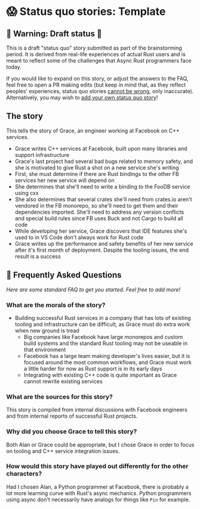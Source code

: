 # 😱 Status quo stories: Template

## 🚧 Warning: Draft status 🚧

This is a draft "status quo" story submitted as part of the brainstorming period. It is derived from real-life experiences of actual Rust users and is meant to reflect some of the challenges that Async Rust programmers face today. 

If you would like to expand on this story, or adjust the answers to the FAQ, feel free to open a PR making edits (but keep in mind that, as they reflect peoples' experiences, status quo stories [cannot be wrong], only inaccurate). Alternatively, you may wish to [add your own status quo story][htvsq]!

## The story

This tells the story of Grace, an engineer working at Facebook on C++
services.

* Grace writes C++ services at Facebook, built upon many libraries and support
  infrastructure
* Grace's last project had several bad bugs related to memory safety, and she
  is motivated to give Rust a shot on a new service she's writing
* First, she must determine if there are Rust bindings to the other FB
  services her new service will depend on
* She determines that she'll need to write a binding to the FooDB service
  using cxx
* She also determines that several crates she'll need from crates.io aren't
  vendored in the FB monorepo, so she'll need to get them and their
  dependencies imported. She'll need to address any version conflicts and
  special build rules since FB uses Buck and not Cargo to build all code
* While developing her service, Grace discovers that IDE features she's used
  to in VS Code don't always work for Rust code
* Grace writes up the performance and safety benefits of her new service after
  it's first month of deployment. Despite the tooling issues, the end result
  is a success

## 🤔 Frequently Asked Questions

*Here are some standard FAQ to get you started. Feel free to add more!*

### **What are the morals of the story?**

* Building successful Rust services in a company that has lots of existing
  tooling and infrastructure can be difficult, as Grace must do extra work
  when new ground is tread
  * Big companies like Facebook have large monorepos and custom build systems
    and the standard Rust tooling may not be useable in that environment
  * Facebook has a large team making developer's lives easier, but it is
    focused around the most common workflows, and Grace must work a little
    harder for now as Rust support is in its early days
  * Integrating with existing C++ code is quite important as Grace cannot
    rewrite existing services
    
### **What are the sources for this story?**

This story is compiled from internal discussions with Facebook engineers and
from internal reports of successful Rust projects.

### **Why did you choose Grace to tell this story?**

Both Alan or Grace could be appropriate, but I chose Grace in order to focus
on tooling and C++ service integration issues.

### **How would this story have played out differently for the other characters?**

Had I chosen Alan, a Python programmer at Facebook, there is probably a lot
more learning curve with Rust's async mechanics. Python programmers using
async don't necessarily have analogs for things like `Pin` for example.

[character]: ../characters.md
[status quo stories]: ./status_quo.md
[Alan]: ../characters/alan.md
[Grace]: ../characters/grace.md
[Niklaus]: ../characters/niklaus.md
[Barbara]: ../characters/barbara.md
[htvsq]: ../how_to_vision/status_quo.md
[cannot be wrong]: ../how_to_vision/comment.md#comment-to-understand-or-improve-not-to-negate-or-dissuade
